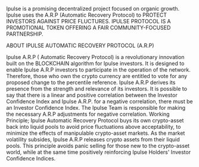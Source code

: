 Ipulse is a promising decentralized project focused on organic growth. Ipulse uses the A.R.P (Automatic Recovery Protocol) to PROTECT INVESTORS AGAINST PRICE FLUCTURES. IPULSE PROTOCOL IS A PROMOTIONAL TOKEN OFFERING A FAIR COMMUNITY-FOCUSED PARTNERSHIP.

ABOUT IPULSE AUTOMATIC RECOVERY PROTOCOL (A.R.P) 

Ipulse A.R.P ( Automatic Recovery Protocol) is a revolutionary innovation built on the BLOCKCHAIN algorithm for Ipulse investors. It is designed to enable Ipulse A.R.P investors to participate in the operation of the network. Therefore, those who own the crypto currency are entitled to vote for any proposed change to the percentile reference. Ipulse A.R.P derives its presence from the strength and relevance of its investors. It is possible to say that there is a linear and positive correlation between the Investor Confidence Index and Ipulse A.R.P. for a negative correlation, there must be an Investor Confidence Index. The Ipulse Team is responsible for making the necessary A.R.P adjustments for negative correlation. Working Principle; Ipulse Automatic Recovery Protocol buys its own crypto-asset back into liquid pools to avoid price fluctuations above acceptability, to minimize the effects of manipulable crypto-asset markets. As the market volatility subsides, Ipulse A.R.P releases crypto assets from their liquid pools. This principle avoids panic selling for those new to the crypto-asset world, while at the same time positively reinforcing Ipulse Holders' Investor Confidence Indices.

